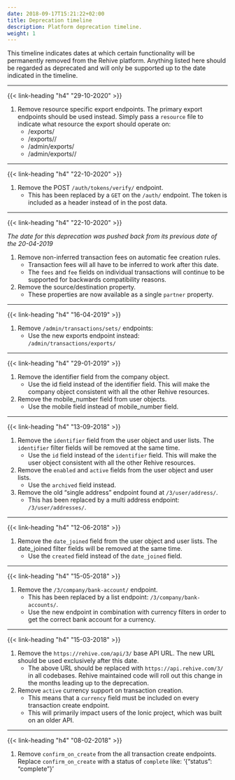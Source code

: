 ```yaml
---
date: 2018-09-17T15:21:22+02:00
title: Deprecation timeline
description: Platform deprecation timeline.
weight: 1
---
```


This timeline indicates dates at which certain functionality will be permanently removed from the Rehive platform. Anything listed here should be regarded as deprecated and will only be supported up to the date indicated in the timeline.

---

{{< link-heading "h4" "29-10-2020" >}}

1. Remove resource specific export endpoints. The primary export endpoints should be used instead. Simply pass a `resource` file to indicate what resource the export should operate on:
	- /exports/
 	- /exports/<id>/
	- /admin/exports/ 
	- /admin/exports/<id>/

---

{{< link-heading "h4" "22-10-2020" >}}

1. Remove the POST `/auth/tokens/verify/` endpoint.
	- This has been replaced by a `GET` on the `/auth/` endpoint. The token is included as a header instead of in the post data.

---

{{< link-heading "h4" "22-10-2020" >}}

*The date for this deprecation was pushed back from its previous date of the 20-04-2019*

1. Remove non-inferred transaction fees on automatic fee creation rules.
	- Transaction fees will all have to be inferred to work after this date.
	- The `fees` and `fee` fields on individual transactions will continue to be supported for backwards compatibility reasons.
3. Remove the source/destination property.
	- These properties are now available as a single `partner` property.

---

{{< link-heading "h4" "16-04-2019" >}}

1. Remove `/admin/transactions/sets/` endpoints:
	- Use the new exports endpoint instead: `/admin/transactions/exports/`

---

{{< link-heading "h4" "29-01-2019" >}}

1. Remove the identifier field from the company object.
	- Use the id field instead of the identifier field. This will make the company object consistent with all the other Rehive resources.
2. Remove the mobile_number field from user objects.
	- Use the mobile field instead of mobile_number field.

---

{{< link-heading "h4" "13-09-2018" >}}

1. Remove the `identifier` field from the user object and user lists. The `identifier` filter fields will be removed at the same time.
	- Use the `id` field instead of the `identifier` field. This will make the user object consistent with all the other Rehive resources.
2. Remove the `enabled` and `active` fields from the user object and user lists.
	- Use the `archived` field instead.
1. Remove the old “single address” endpoint found at `/3/user/address/`.
	- This has been replaced by a multi address endpoint: `/3/user/addresses/`.

---

{{< link-heading "h4" "12-06-2018" >}}

1. Remove the `date_joined` field from the user object and user lists. The date_joined filter fields will be removed at the same time.
	- Use the `created` field instead of the `date_joined` field.

---

{{< link-heading "h4" "15-05-2018" >}}

1. Remove the `/3/company/bank-account/` endpoint.
	- This has been replaced by a list endpoint: `/3/company/bank-accounts/`.
	- Use the new endpoint in combination with currency filters in order to get the correct bank account for a currency.

---

{{< link-heading "h4" "15-03-2018" >}}

1. Remove the `https://rehive.com/api/3/` base API URL. The new URL should be used exclusively after this date.
	- The above URL should be replaced with `https://api.rehive.com/3/` in all codebases. Rehive maintained code will roll out this change in the months leading up to the deprecation.
2. Remove `active` currency support on transaction creation.
	- This means that a `currency` field must be included on every transaction create endpoint.
	- This will primarily impact users of the Ionic project, which was built on an older API.

---

{{< link-heading "h4" "08-02-2018" >}}

1. Remove `confirm_on_create` from the all transaction create endpoints. Replace `confirm_on_create` with a status of `complete` like: ‘{“status”: “complete”}’
